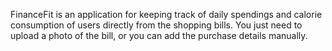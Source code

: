 FinanceFit is an application for keeping track of daily spendings and calorie consumption of users directly from the shopping bills. You just need to upload a photo of the bill, or you can add the purchase details manually.
